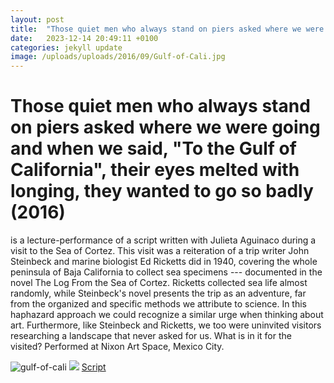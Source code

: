 ```yaml
---
layout: post
title:  "Those quiet men who always stand on piers asked where we were going and when we said, "To the Gulf of California", their eyes melted with longing, they wanted to go so badly (2016)"
date:   2023-12-14 20:49:11 +0100
categories: jekyll update
image: /uploads/uploads/2016/09/Gulf-of-Cali.jpg
---
```


# Those quiet men who always stand on piers asked where we were going and when we said, "To the Gulf of California", their eyes melted with longing, they wanted to go so badly (2016) 

is a lecture-performance of a script written with Julieta Aguinaco
during a visit to the Sea of Cortez. This visit was a reiteration of a
trip writer John Steinbeck and marine biologist Ed Ricketts did in 1940,
covering the whole peninsula of Baja California to collect sea specimens
--- documented in the novel The Log From the Sea of Cortez. Ricketts
collected sea life almost randomly, while Steinbeck's novel presents the
trip as an adventure, far from the organized and specific methods we
attribute to science. In this haphazard approach we could recognize a
similar urge when thinking about art. Furthermore, like Steinbeck and
Ricketts, we too were uninvited visitors researching a landscape that
never asked for us. What is in it for the visited? Performed at Nixon
Art Space, Mexico City.

![gulf-of-cali](/uploads/uploads/2016/09/Gulf-of-Cali.jpg)
![](/uploads/uploads/2017/09/BCS.png)
[Script](/uploads/uploads/2015/12/Those-Quiet-Men...-script.pdf)
